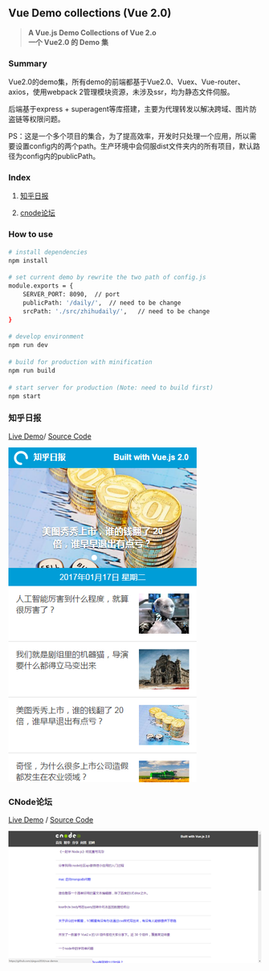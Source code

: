 Vue Demo collections (Vue 2.0)
------

> **A Vue.js Demo Collections of Vue 2.o  
  一个 Vue2.0 的 Demo 集**
  
### Summary

Vue2.0的demo集，所有demo的前端都基于Vue2.0、Vuex、Vue-router、axios，使用webpack 2管理模块资源，未涉及ssr，均为静态文件伺服。

后端基于express + superagent等库搭建，主要为代理转发以解决跨域、图片防盗链等权限问题。

PS：这是一个多个项目的集合，为了提高效率，开发时只处理一个应用，所以需要设置config内的两个path。生产环境中会伺服dist文件夹内的所有项目，默认路径为config内的publicPath。

### Index

1. [知乎日报](#知乎日报)  

2. [cnode论坛](#cnode论坛)

### How to use

``` bash
# install dependencies
npm install

# set current demo by rewrite the two path of config.js
module.exports = {
	SERVER_PORT: 8090,	// port
	publicPath: '/daily/',	// need to be change
	srcPath: './src/zhihudaily/',	// need to be change
}

# develop environment
npm run dev

# build for production with minification
npm run build

# start server for production (Note: need to build first)
npm start

```

### 知乎日报

[Live Demo](http://demo.qieguo.me/zhihudaily/)/ [Source Code]()

![zhihudaily](.github/zhihudaily.png)

### CNode论坛

[Live Demo](http://demo.qieguo.me/cnode/) / [Source Code]()

![CNode](.github/cnode.png)
